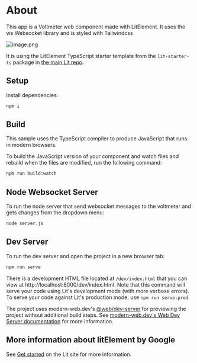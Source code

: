 # About

This app is a Voltmeter web component made with LitElement. It uses the ws Websocket library and is styled with Tailwindcss
   
![image.png](lit_voltmeter.png)
   

It is using the LitElement TypeScript starter template from the `lit-starter-ts` package in [the main Lit
repo](https://github.com/lit/lit).

## Setup

Install dependencies:

```bash
npm i
```

## Build

This sample uses the TypeScript compiler to produce JavaScript that runs in modern browsers.

To build the JavaScript version of your component and watch files and rebuild when the files are modified, run the following command:

```bash
npm run build:watch
```

## Node Websocket Server

To run the node server that send websocket messages to the voltmeter and gets changes from the dropdown menu:

```bash
node server.js
```

## Dev Server

To run the dev server and open the project in a new browser tab:

```bash
npm run serve
```

There is a development HTML file located at `/dev/index.html` that you can view at http://localhost:8000/dev/index.html. Note that this command will serve your code using Lit's development mode (with more verbose errors). To serve your code against Lit's production mode, use `npm run serve:prod`.

The project uses modern-web.dev's [@web/dev-server](https://www.npmjs.com/package/@web/dev-server) for previewing the project without additional build steps. See [modern-web.dev's Web Dev Server documentation](https://modern-web.dev/docs/dev-server/overview/) for more information.


## More information about litElement by Google

See [Get started](https://lit.dev/docs/getting-started/) on the Lit site for more information.

